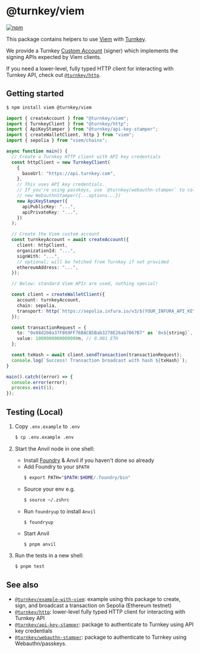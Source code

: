 # @turnkey/viem

[![npm](https://img.shields.io/npm/v/@turnkey/viem?color=%234C48FF)](https://www.npmjs.com/package/@turnkey/viem)

This package contains helpers to use [Viem](https://viem.sh/) with [Turnkey](https://turnkey.com).

We provide a Turnkey [Custom Account](https://viem.sh/docs/accounts/custom.html#custom-account) (signer) which implements the signing APIs expected by Viem clients.

If you need a lower-level, fully typed HTTP client for interacting with Turnkey API, check out [`@turnkey/http`](https://www.npmjs.com/package/@turnkey/http).

## Getting started

```bash
$ npm install viem @turnkey/viem
```

```typescript
import { createAccount } from "@turnkey/viem";
import { TurnkeyClient } from "@turnkey/http";
import { ApiKeyStamper } from "@turnkey/api-key-stamper";
import { createWalletClient, http } from "viem";
import { sepolia } from "viem/chains";

async function main() {
  // Create a Turnkey HTTP client with API key credentials
  const httpClient = new TurnkeyClient(
    {
      baseUrl: "https://api.turnkey.com",
    },
    // This uses API key credentials.
    // If you're using passkeys, use `@turnkey/webauthn-stamper` to collect webauthn signatures:
    // new WebauthnStamper({...options...})
    new ApiKeyStamper({
      apiPublicKey: "...",
      apiPrivateKey: "...",
    })
  );

  // Create the Viem custom account
  const turnkeyAccount = await createAccount({
    client: httpClient,
    organizationId: "...",
    signWith: "...",
    // optional; will be fetched from Turnkey if not provided
    ethereumAddress: "...",
  });

  // Below: standard Viem APIs are used, nothing special!

  const client = createWalletClient({
    account: turnkeyAccount,
    chain: sepolia,
    transport: http(`https://sepolia.infura.io/v3/$(YOUR_INFURA_API_KEY)`),
  });

  const transactionRequest = {
    to: "0x08d2b0a37F869FF76BACB5Bab3278E26ab7067B7" as `0x${string}`,
    value: 1000000000000000n, // 0.001 ETH
  };

  const txHash = await client.sendTransaction(transactionRequest);
  console.log(`Success! Transaction broadcast with hash ${txHash}`);
}

main().catch((error) => {
  console.error(error);
  process.exit(1);
});
```

## Testing (Local)

1. Copy `.env.example` to `.env`

   ```bash
   $ cp .env.example .env
   ```

2. Start the Anvil node in one shell:

   - Install [Foundry](https://book.getfoundry.sh/getting-started/installation) & Anvil if you haven't done so already
   - Add Foundry to your `$PATH`
     ```bash
     $ export PATH="$PATH:$HOME/.foundry/bin"
     ```
   - Source your env e.g.
     ```bash
     $ source ~/.zshrc
     ```
   - Run `foundryup` to install `Anvil`
     ```bash
     $ foundryup
     ```
   - Start Anvil
     ```
     $ pnpm anvil
     ```

3. Run the tests in a new shell:

   ```
   $ pnpm test
   ```

## See also

- [`@turnkey/example-with-viem`](https://github.com/tkhq/sdk/tree/main/examples/with-viem): example using this package to create, sign, and broadcast a transaction on Sepolia (Ethereum testnet)
- [`@turnkey/http`](https://www.npmjs.com/package/@turnkey/http): lower-level fully typed HTTP client for interacting with Turnkey API
- [`@turnkey/api-key-stamper`](https://www.npmjs.com/package/@turnkey/api-key-stamper): package to authenticate to Turnkey using API key credentials
- [`@turnkey/webauthn-stamper`](https://www.npmjs.com/package/@turnkey/webauthn-stamper): package to authenticate to Turnkey using Webauthn/passkeys.
